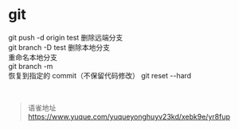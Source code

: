 # git
git push -d origin test 删除远端分支  
git branch -D test 删除本地分支  
重命名本地分支  
git branch -m <oldname> <newname>  
恢复到指定的 commit（不保留代码修改） git reset --hard <resetVersionHash>

<br>
  
> 语雀地址 https://www.yuque.com/yuqueyonghuyv23kd/xebk9e/yr8fup